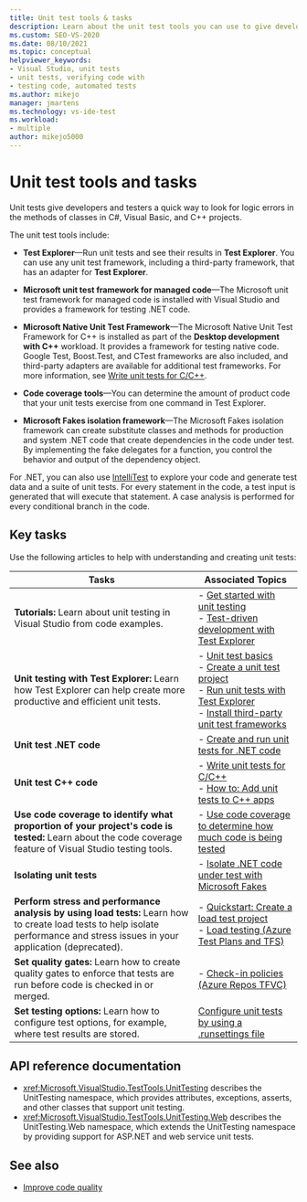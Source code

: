 ```yaml
---
title: Unit test tools & tasks
description: Learn about the unit test tools you can use to give developers and testers a quick way to look for logic errors in your code. 
ms.custom: SEO-VS-2020
ms.date: 08/10/2021
ms.topic: conceptual
helpviewer_keywords:
- Visual Studio, unit tests
- unit tests, verifying code with
- testing code, automated tests
ms.author: mikejo
manager: jmartens
ms.technology: vs-ide-test
ms.workload:
- multiple
author: mikejo5000
---
```

# Unit test tools and tasks

Unit tests give developers and testers a quick way to look for logic errors in the methods of classes in C#, Visual Basic, and C++ projects.

The unit test tools include:

* **Test Explorer**&mdash;Run unit tests and see their results in **Test Explorer**. You can use any unit test framework, including a third-party framework, that has an adapter for **Test Explorer**.

* **Microsoft unit test framework for managed code**&mdash;The Microsoft unit test framework for managed code is installed with Visual Studio and provides a framework for testing .NET code.

* **Microsoft Native Unit Test Framework**&mdash;The Microsoft Native Unit Test Framework for C++ is installed as part of the **Desktop development with C++** workload. It provides a framework for testing native code. Google Test, Boost.Test, and CTest frameworks are also included, and third-party adapters are available for additional test frameworks. For more information, see [Write unit tests for C/C++](../test/writing-unit-tests-for-c-cpp.md).

* **Code coverage tools**&mdash;You can determine the amount of product code that your unit tests exercise from one command in Test Explorer.

* **Microsoft Fakes isolation framework**&mdash;The Microsoft Fakes isolation framework can create substitute classes and methods for production and system .NET code that create dependencies in the code under test. By implementing the fake delegates for a function, you control the behavior and output of the dependency object.

For .NET, you can also use [IntelliTest](../test/generate-unit-tests-for-your-code-with-intellitest.md) to explore your code and generate test data and a suite of unit tests. For every statement in the code, a test input is generated that will execute that statement. A case analysis is performed for every conditional branch in the code.

## Key tasks

Use the following articles to help with understanding and creating unit tests:

|Tasks|Associated Topics|
|-|-----------------------|
|**Tutorials:** Learn about unit testing in Visual Studio from code examples.|- [Get started with unit testing](getting-started-with-unit-testing.md)<br />- [Test-driven development with Test Explorer](../test/quick-start-test-driven-development-with-test-explorer.md)|
|**Unit testing with Test Explorer:** Learn how Test Explorer can help create more productive and efficient unit tests.|- [Unit test basics](../test/unit-test-basics.md)<br />- [Create a unit test project](../test/create-a-unit-test-project.md)<br />- [Run unit tests with Test Explorer](../test/run-unit-tests-with-test-explorer.md)<br />- [Install third-party unit test frameworks](../test/install-third-party-unit-test-frameworks.md)|
|**Unit test .NET code**|- [Create and run unit tests for .NET code](../test/walkthrough-creating-and-running-unit-tests-for-managed-code.md)|
|**Unit test C++ code**|- [Write unit tests for C/C++](../test/writing-unit-tests-for-c-cpp.md)<br />- [How to: Add unit tests to C++ apps](../test/how-to-use-microsoft-test-framework-for-cpp.md)|
|**Use code coverage to identify what proportion of your project's code is tested:** Learn about the code coverage feature of Visual Studio testing tools.|- [Use code coverage to determine how much code is being tested](../test/using-code-coverage-to-determine-how-much-code-is-being-tested.md)|
|**Isolating unit tests**|- [Isolate .NET code under test with Microsoft Fakes](../test/isolating-code-under-test-with-microsoft-fakes.md)|
|**Perform stress and performance analysis by using load tests:** Learn how to create load tests to help isolate performance and stress issues in your application (deprecated).|- [Quickstart: Create a load test project](../test/quickstart-create-a-load-test-project.md)<br />- [Load testing (Azure Test Plans and TFS)](/azure/load-testing/)|
|**Set quality gates:** Learn how to create quality gates to enforce that tests are run before code is checked in or merged.|- [Check-in policies (Azure Repos TFVC)](/azure/devops/repos/tfvc/add-check-policies?view=vsts&preserve-view=true)|
|**Set testing options:** Learn how to configure test options, for example, where test results are stored.|[Configure unit tests by using a .runsettings file](../test/configure-unit-tests-by-using-a-dot-runsettings-file.md)|

## API reference documentation

- <xref:Microsoft.VisualStudio.TestTools.UnitTesting> describes the UnitTesting namespace, which provides attributes, exceptions, asserts, and other classes that support unit testing.
- <xref:Microsoft.VisualStudio.TestTools.UnitTesting.Web> describes the UnitTesting.Web namespace, which extends the UnitTesting namespace by providing support for ASP.NET and web service unit tests.

## See also

- [Improve code quality](../test/improve-code-quality.md)